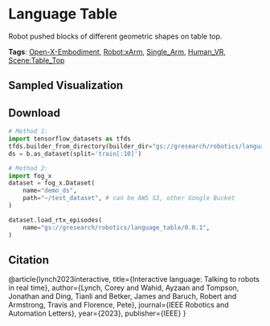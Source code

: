 # Language Table

Robot pushed blocks of different geometric shapes on table top.

**Tags**: [Open-X-Embodiment](oed-playground/tree/master/pages/tags/Open-X-Embodiment.md), [Robot:xArm](oed-playground/tree/master/pages/tags/Robot:xArm.md), [Single_Arm](oed-playground/tree/master/pages/tags/Single_Arm.md), [Human_VR](oed-playground/tree/master/pages/tags/Human_VR.md), [Scene:Table_Top](oed-playground/tree/master/pages/tags/Scene:Table_Top.md)

## Sampled Visualization



## Download


```python
# Method 1: 
import tensorflow_datasets as tfds
tfds.builder_from_directory(builder_dir="gs://gresearch/robotics/language_table/0.0.1")
ds = b.as_dataset(split='train[:10]')

# Method 2:
import fog_x
dataset = fog_x.Dataset(
    name="demo_ds",
    path="~/test_dataset", # can be AWS S3, other Google Bucket
)  

dataset.load_rtx_episodes(
    name="gs://gresearch/robotics/language_table/0.0.1",
)
```


## Citation

@article{lynch2023interactive,
  title={Interactive language: Talking to robots in real time},
  author={Lynch, Corey and Wahid, Ayzaan and Tompson, Jonathan and Ding, Tianli and Betker, James and Baruch, Robert and Armstrong, Travis and Florence, Pete},
  journal={IEEE Robotics and Automation Letters},
  year={2023},
  publisher={IEEE}
}